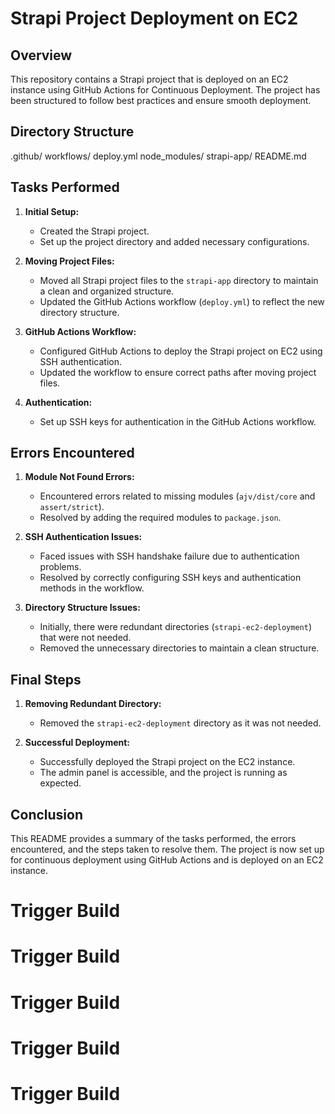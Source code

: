 # Strapi Project Deployment on EC2

## Overview

This repository contains a Strapi project that is deployed on an EC2 instance using GitHub Actions for Continuous Deployment. The project has been structured to follow best practices and ensure smooth deployment.

## Directory Structure

.github/
workflows/
deploy.yml
node_modules/
strapi-app/
README.md

## Tasks Performed

1. **Initial Setup:**
   - Created the Strapi project.
   - Set up the project directory and added necessary configurations.

2. **Moving Project Files:**
   - Moved all Strapi project files to the `strapi-app` directory to maintain a clean and organized structure.
   - Updated the GitHub Actions workflow (`deploy.yml`) to reflect the new directory structure.

3. **GitHub Actions Workflow:**
   - Configured GitHub Actions to deploy the Strapi project on EC2 using SSH authentication.
   - Updated the workflow to ensure correct paths after moving project files.

4. **Authentication:**
   - Set up SSH keys for authentication in the GitHub Actions workflow.

## Errors Encountered

1. **Module Not Found Errors:**
   - Encountered errors related to missing modules (`ajv/dist/core` and `assert/strict`).
   - Resolved by adding the required modules to `package.json`.

2. **SSH Authentication Issues:**
   - Faced issues with SSH handshake failure due to authentication problems.
   - Resolved by correctly configuring SSH keys and authentication methods in the workflow.

3. **Directory Structure Issues:**
   - Initially, there were redundant directories (`strapi-ec2-deployment`) that were not needed.
   - Removed the unnecessary directories to maintain a clean structure.

## Final Steps

1. **Removing Redundant Directory:**
   - Removed the `strapi-ec2-deployment` directory as it was not needed.

2. **Successful Deployment:**
   - Successfully deployed the Strapi project on the EC2 instance.
   - The admin panel is accessible, and the project is running as expected.

## Conclusion

This README provides a summary of the tasks performed, the errors encountered, and the steps taken to resolve them. The project is now set up for continuous deployment using GitHub Actions and is deployed on an EC2 instance.

# Trigger Build
# Trigger Build
# Trigger Build
# Trigger Build
# Trigger Build
